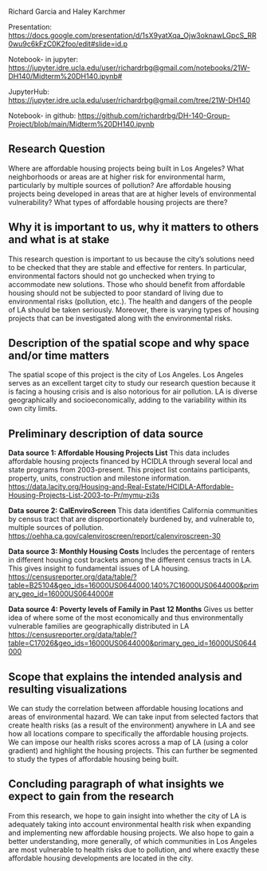 Richard Garcia and Haley Karchmer


Presentation: https://docs.google.com/presentation/d/1sX9yatXqa_Ojw3oknawLGpcS_RR0wu9c6kFzC0K2foo/edit#slide=id.p

Notebook- in jupyter:   https://jupyter.idre.ucla.edu/user/richardrbg@gmail.com/notebooks/21W-DH140/Midterm%20DH140.ipynb#             

JupyterHub:   
https://jupyter.idre.ucla.edu/user/richardrbg@gmail.com/tree/21W-DH140                         

Notebook- in github:
https://github.com/richardrbg/DH-140-Group-Project/blob/main/Midterm%20DH140.ipynb

## Research Question
Where are affordable housing projects being built in Los Angeles? What neighborhoods or areas are at higher risk for environmental harm, particularly by multiple sources of pollution? Are affordable housing projects being developed in areas that are at higher levels of environmental vulnerability? What types of affordable housing projects are there?

## Why it is important to us, why it matters to others and what is at stake
This research question is important to us because the city’s solutions need to be checked that they are stable and effective for renters. In particular, environmental factors should not go unchecked when trying to accommodate new solutions. Those who should benefit from affordable housing should not be subjected to poor standard of living due to environmental risks (pollution, etc.). The health and dangers of the people of LA should be taken seriously. Moreover, there is varying types of housing projects that can be investigated along with the environmental risks.

## Description of the spatial scope and why space and/or time matters
The spatial scope of this project is the city of Los Angeles. Los Angeles serves as an excellent target city to study our research question because it is facing a housing crisis and is also notorious for air pollution. LA is diverse geographically and socioeconomically, adding to the variability within its own city limits. 

## Preliminary description of data source 
**Data source 1: Affordable Housing Projects List** This data includes affordable housing projects financed by HCIDLA through several local and state programs from 2003-present. This project list contains participants, property, units, construction and milestone information. https://data.lacity.org/Housing-and-Real-Estate/HCIDLA-Affordable-Housing-Projects-List-2003-to-Pr/mymu-zi3s  
 
**Data source 2: CalEnviroScreen** This data identifies California communities by census tract that are disproportionately burdened by, and vulnerable to, multiple sources of pollution.  https://oehha.ca.gov/calenviroscreen/report/calenviroscreen-30 
 
**Data source 3: Monthly Housing Costs** Includes the percentage of renters in different housing cost brackets among the different census tracts in LA. This gives insight to fundamental issues of LA housing. https://censusreporter.org/data/table/?table=B25104&geo_ids=16000US0644000,140%7C16000US0644000&primary_geo_id=16000US0644000#

**Data source 4: Poverty levels of Family in Past 12 Months** Gives us better idea of where some of the most economically and thus environmentally vulnerable families are geographically distributed in LA https://censusreporter.org/data/table/?table=C17026&geo_ids=16000US0644000&primary_geo_id=16000US0644000



## Scope that explains the intended analysis and resulting visualizations 
We can study the correlation between affordable housing locations and areas of environmental hazard. We can take input from selected factors that create health risks (as a result of the environment) anywhere in LA and see how all locations compare to specifically the affordable housing projects. We can impose our health risks scores across a map of LA (using a color gradient) and highlight the housing projects. This can further be segmented to study the types of affordable housing being built.


## Concluding paragraph of what insights we expect to gain from the research
From this research, we hope to gain insight into whether the city of LA is adequately taking into account environmental health risk when expanding and implementing new affordable housing projects. We also hope to gain a better understanding, more generally, of which communities in Los Angeles are most vulnerable to health risks due to pollution, and where exactly these affordable housing developments are located in the city. 


